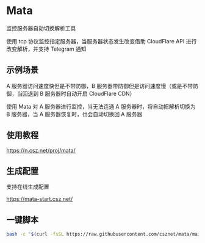 # Mata

监控服务器自动切换解析工具

使用 tcp 协议监控指定服务器，当服务器状态发生改变借助 CloudFlare API 进行改变解析，并支持 Telegram 通知

## 示例场景

A 服务器访问速度快但是不带防御，B 服务器带防御但是访问速度慢（或是不带防御，当回退到 B 服务器时自动开启 CloudFlare CDN）

使用 Mata 对 A 服务器进行监控，当无法连通 A 服务器时，将自动把解析切换为 B 服务器，当 A 服务器恢复时，也会自动切换回 A 服务器

## 使用教程

https://n.csz.net/proj/mata/

## 生成配置

支持在线生成配置

https://mata-start.csz.net/

## 一键脚本

```bash
bash -c "$(curl -fsSL https://raw.githubusercontent.com/csznet/mata/main/mata.sh)"
```
